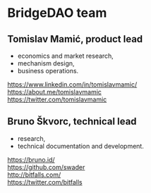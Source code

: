 # BridgeDAO team
## Tomislav Mamić, product lead
* economics and market research,
* mechanism design,
* business operations.

https://www.linkedin.com/in/tomislavmamic/  
https://about.me/tomislavmamic  
https://twitter.com/tomislavmamic  

## Bruno Škvorc, technical lead
* research,
* technical documentation and development.

https://bruno.id/  
https://github.com/swader  
http://bitfalls.com/  
https://twitter.com/bitfalls
